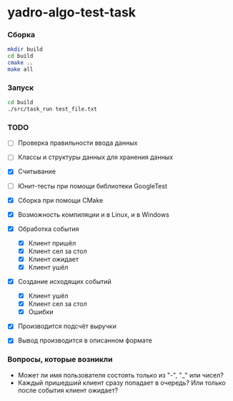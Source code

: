 # yadro-algo-test-task

### Сборка

``` bash
mkdir build
cd build
cmake ..
make all
```

### Запуск

``` bash
cd build
./src/task_run test_file.txt
```

### TODO

- [ ] Проверка правильности ввода данных
- [ ] Классы и структуры данных для хранения данных
- [x] Считывание
- [ ] Юнит-тесты при помощи библиотеки GoogleTest
- [x] Сборка при помощи CMake
- [x] Возможность компиляции и в Linux, и в Windows
- [x] Обработка события
    - [x] Клиент пришёл
    - [x] Клиент сел за стол
    - [x] Клиент ожидает
    - [x] Клиент ушёл
- [x] Создание исходящих событий
    - [x] Клиент ушёл
    - [x] Клиент сел за стол
    - [x] Ошибки
- [x] Производится подсчёт выручки
- [x] Вывод производится в описанном формате


### Вопросы, которые возникли

- Может ли имя пользователя состоять только из "-", "\_" или чисел?
- Каждый пришедший клиент сразу попадает в очередь? Или только после события клиент ожидает?
